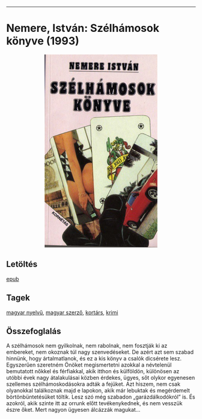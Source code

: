 <hr/>

# <a name="id_1015">Nemere, István: Szélhámosok könyve (1993)</a>
<center><img src="https://github.com/BercziSandor/calibre_lib/raw/main/main/Nemere%2C%20Istvan/Szelhamosok%20konyve%20%281015%29/cover.jpg" alt="cover" width="300"/></center>

## Letöltés
[epub](https://github.com/BercziSandor/calibre_lib/raw/main/main/Nemere%2C%20Istvan/Szelhamosok%20konyve%20%281015%29/Szelhamosok%20konyve%20-%20Nemere%2C%20Istvan.epub)

## Tagek
[magyar nyelvű](https://github.com/berczisandor/calibre_lib/blob/main/main/_tags/magyar%20nyelv%c5%b1.md), [magyar szerző](https://github.com/berczisandor/calibre_lib/blob/main/main/_tags/magyar%20szerz%c5%91.md), [kortárs](https://github.com/berczisandor/calibre_lib/blob/main/main/_tags/kort%c3%a1rs.md), [krimi](https://github.com/berczisandor/calibre_lib/blob/main/main/_tags/krimi.md)

## Összefoglalás
<p class="description">A szélhámosok nem gyilkolnak, nem rabolnak, nem fosztják ki az embereket, nem okoznak túl nagy szenvedéseket. De azért azt sem szabad hinnünk, hogy ártalmatlanok, és ez a kis könyv a csalók dicsérete lesz. Egyszerűen szeretném Önöket megismertetni azokkal a névtelenül bemutatott nőkkel és férfiakkal, akik itthon és külföldön, különösen az utóbbi évek nagy átalakulásai közben érdekes, ügyes, sőt olykor egyenesen szellemes szélhámoskodásokra adták a fejüket. Azt hiszem, nem csak olyanokkal találkoznak majd e lapokon, akik már lebuktak és megérdemelt börtönbüntetésüket töltik. Lesz szó még szabadon „garázdálkodókról” is. És azokról, akik szinte itt az orrunk előtt tevékenykednek, és nem vesszük észre őket. Mert nagyon ügyesen álcázzák magukat…</p>


